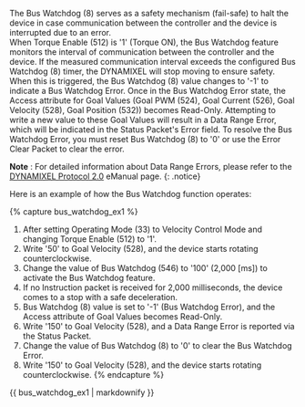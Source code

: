 The Bus Watchdog (8) serves as a safety mechanism (fail-safe) to halt the device in case communication  between the controller and the device is interrupted due to an error.  
When Torque Enable (512) is '1' (Torque ON), the Bus Watchdog feature monitors the interval of communication between the controller and the device. If the measured communication interval exceeds the configured Bus Watchdog (8) timer, the DYNAMIXEL will stop moving to ensure safety.  
When this is triggered, the Bus Watchdog (8) value changes to '-1' to indicate a Bus Watchdog Error. Once in the Bus Watchdog Error state, the Access attribute for Goal Values (Goal PWM (524), Goal Current (526), Goal Velocity (528), Goal Position (532)) becomes Read-Only. Attempting to write a new value to these Goal Values will result in a Data Range Error, which will be indicated in the Status Packet's Error field. To resolve the Bus Watchdog Error, you must reset Bus Watchdog (8) to '0' or use the Error Clear Packet to clear the error.


**Note** : For detailed information about Data Range Errors, please refer to the [DYNAMIXEL Protocol 2.0](https://emanual.robotis.com/docs/en/dxl/protocol2/#status-packet) eManual page.
{: .notice}

Here is an example of how the Bus Watchdog function operates:

{% capture bus_watchdog_ex1 %}
1. After setting Operating Mode (33) to Velocity Control Mode and changing Torque Enable (512) to '1'.
2. Write '50' to Goal Velocity (528), and the device starts rotating counterclockwise.
3. Change the value of Bus Watchdog (546) to '100' (2,000 [ms]) to activate the Bus Watchdog feature. 
4. If no Instruction packet is received for 2,000 milliseconds, the device comes to a stop with a safe deceleration. 
5. Bus Watchdog (8) value is set to '-1' (Bus Watchdog Error), and the Access attribute of Goal Values becomes Read-Only. 
6. Write '150' to Goal Velocity (528), and a Data Range Error is reported via the Status Packet. 
7. Change the value of Bus Watchdog (8) to '0' to clear the Bus Watchdog Error. 
8. Write '150' to Goal Velocity (528), and the device starts rotating counterclockwise.
{% endcapture %}

<div class="notice--success">{{ bus_watchdog_ex1 | markdownify }}</div>